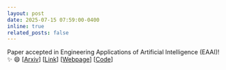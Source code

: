 ```yaml
---
layout: post
date: 2025-07-15 07:59:00-0400
inline: true
related_posts: false
---
```


Paper accepted in Engineering Applications of Artificial Intelligence (EAAI)! :sparkles: :smile: [[Arxiv](https://arxiv.org/abs/2404.13693)] [[Link](https://www.sciencedirect.com/science/article/abs/pii/S0952197625017920)] [[Webpage](https://pv-s3.github.io)] [[Code](https://github.com/abj247/pv-s3)] 
